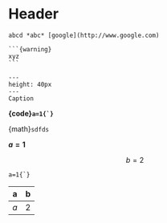 # Header

````{note}
abcd *abc* [google](http://www.google.com)

```{warning}
xyz
```

````

```{figure} example.jpg
---
height: 40px
---
Caption
```

**{code}`` a=1{`} ``**

{math}`sdfds`

**$a=1$**

$$b=2$$

`` a=1{`} ``

| a   | b |
|-----|---|
| *a* | 2 |
